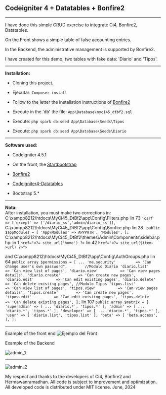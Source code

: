 ## **Codeigniter 4 + Datatables + Bonfire2**

---

I have done this simple CRUD exercise to integrate Ci4, Bonfire2, Datatables.

On the Front shows a simple table of false accounting entries.

In the Backend, the administrative management is supported by Bonfire2.

I have created for this demo, two tables with fake data: 'Diario' and 'Tipos'.

---

**Installation:**

- Cloning this project.

- Ejecutar: `Composer install`

- Follow to the letter the installation instructions of [Bonfire2](https://lonnieezell.github.io/Bonfire2/)

- Execute in the 'db' the file: `App\Database\myci45_dtbf2.sql`

- Execute: `php spark db:seed App\Database\Seeds\Tipos`

- Execute: `php spark db:seed App\Database\Seeds\Diario`

---

**Software used:**

- Codeigniter 4.5.1

- On the front, the [Startbootstrap](https://startbootstrap.com/template/bare)

- [Bonfire2](https://lonnieezell.github.io/Bonfire2/)

- [Codeigniter4-Datatables](https://github.com/hermawanramadhan/CodeIgniter4-DataTables)

- Bootstrap 5.*

---

**Nota:**  
After installation, you must make two corrections in: 
C:\xampp8212\htdocs\MyCi45_DtBf2\app\Config\Filters.php
lin 73 `'csrf' => ['except' => ['/diario_ss','admin/diario_ss']],`
C:\xampp8212\htdocs\MyCi45_DtBf2\app\Config\Bonfire.php
lin 28 `
public $appModules = [
         'App\Modules' => APPPATH . 'Modules',
    ];`
C:\xampp8212\htdocs\MyCi45_DtBf2\themes\Admin\Components\sidebar.php
lin 1 `href="<?= site_url('home') ?>`
lin 42 `href="<?= site_url($item->url) ?>">` 

and C:\xampp8212\htdocs\MyCi45_DtBf2\app\Config\AuthGroups.php
lin 64 `public array $permissions = [
        ...
        'me.security'         => "Can change user's own password",       
        //Modulo Diario
        'diario.list'          => 'Can view list of pages',
        'diario.view'          => 'Can view pages details',
        'diario.create'        => 'Can create new pages',
        'diario.edit'          => 'Can edit existing pages',
        'diario.delete'        => 'Can delete existing pages',
        //Modulo Tipos
        'tipos.list'          => 'Can view list of pages',
        'tipos.view'          => 'Can view pages details',
        'tipos.create'        => 'Can create new pages',
        'tipos.edit'          => 'Can edit existing pages',
        'tipos.delete'        => 'Can delete existing pages',
    ];`
lin 107
`public array $matrix = [
        'superadmin' => [
            ...
            'diario.*',
            'tipos.*'
        ],
        'admin' => [
            ...
            'diario.*',
            'tipos.*'
        ],
        'developer' => [
            ...
            'diario.*',
            'tipos.*'
        ],
        'user' => [
             'diario.list',
             'tipos.list'
        ],
        'beta' => [
            'beta.access',
        ],
    ];`

---

Example of the front end
![Ejemplo del Front](C:\xampp8212\htdocs\MyCi45_DtBf2\img\front_1.png)

Example of the Backend

![admin_1](C:\xampp8212\htdocs\MyCi45_DtBf2\img\admin_1.png)

---

![admin_2](C:\xampp8212\htdocs\MyCi45_DtBf2\img\admin_2.png)

My respect and thanks to the developers of Ci4, Bonfire2 and Hermawanramadhan.
All code is subject to improvement and optimization.
All developed code is distributed under MIT license.
June, 2024
